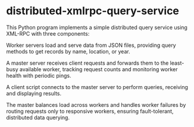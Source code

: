 # distributed-xmlrpc-query-service

This Python program implements a simple distributed query service using XML-RPC with three components:

Worker servers load and serve data from JSON files, providing query methods to get records by name, location, or year.

A master server receives client requests and forwards them to the least-busy available worker, tracking request counts and monitoring worker health with periodic pings.

A client script connects to the master server to perform queries, receiving and displaying results.

The master balances load across workers and handles worker failures by routing requests only to responsive workers, ensuring fault-tolerant, distributed data querying.
